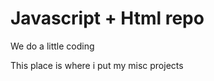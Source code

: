 # Javascript + Html repo
We do a little coding
<br>
<body> This place is where i put my misc projects </body>
